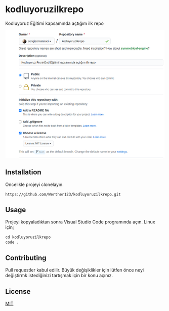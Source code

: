 # kodluyoruzilkrepo

Kodluyoruz Eğitimi kapsamında açtığım ilk repo

![Ornek](https://raw.githubusercontent.com/Kodluyoruz/taskforce/main/git/odev1/figures/github.png)

## Installation

Öncelikle projeyi clonelayın.

```
https://github.com/Werther123/kodluyoruzilkrepo.git

```

## Usage

Projeyi kopyaladıktan sonra Visual Studio Code programında açın. Linux için;

```
cd kodluyoruzilkrepo
code .

```

## Contributing

Pull requestler kabul edilir. Büyük değişiklikler için lütfen önce neyi değiştirmk istediğinizi tartışmak için bir konu açınız.

## License

[MIT](https://choosealicense.com/licenses/mit/)
